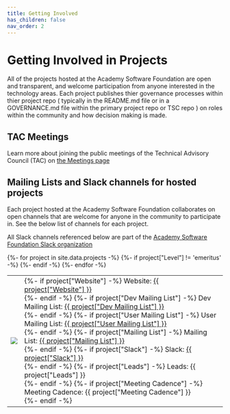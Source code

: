 ```yaml
---
title: Getting Involved
has_children: false
nav_order: 2
---
```


# Getting Involved in Projects

All of the projects hosted at the Academy Software Foundation are open and transparent, and welcome participation from anyone interested in the technology areas. Each project publishes thier governance processes within thier project repo ( typically in the README.md file or in a GOVERNANCE.md file within the primary project repo or TSC repo ) on roles within the community and how decision making is made.

## TAC Meetings

Learn more about joining the public meetings of the Technical Advisory Council (TAC) on [the Meetings page](https://tac.aswf.io/meetings)

## Mailing Lists and Slack channels for hosted projects

Each project hosted at the Academy Software Foundation collaborates on open channels that are welcome for anyone in the community to participate in. See the below list of channels for each project.

All Slack channels referenced below are part of the [Academy Software Foundation Slack organization](https://slack.aswf.io)

<table>
<tbody>
{%- for project in site.data.projects -%}
    {%- if project["Level"] != 'emeritus' -%}
    <tr>
        <td><img src="{{ project["Logo URL"] }}" /></td>
        <td>
            {%- if project["Website"] -%}
            Website: <a href="{{ project["Website"] }}">{{ project["Website"] }}</a><br />
            {%- endif -%}
            {%- if project["Dev Mailing List"] -%}
            Dev Mailing List: <a href="{{ project["Dev Mailing List"] }}">{{ project["Dev Mailing List"] }}</a><br />
            {%- endif -%}
            {%- if project["User Mailing List"] -%}
            User Mailing List: <a href="{{ project["User Mailing List"] }}">{{ project["User Mailing List"] }}</a><br />
            {%- endif -%}
            {%- if project["Mailing List"] -%}
            Mailing List: <a href="{{ project["Mailing List"] }}">{{ project["Mailing List"] }}</a><br />
            {%- endif -%}
            {%- if project["Slack"] -%}
            Slack: <a href="https://slack.aswf.io">{{ project["Slack"] }}</a><br />
            {%- endif -%}
            {%- if project["Leads"] -%}
            Leads: {{ project["Leads"] }}<br />
            {%- endif -%}
            {%- if project["Meeting Cadence"] -%}
            Meeting Cadence: {{ project["Meeting Cadence"] }}<br />
            {%- endif -%}
        </td>
    </tr>
    {%- endif -%}
{%- endfor -%}
</tbody>
</table>
